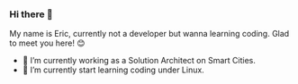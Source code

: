 ### Hi there 👋

My name is Eric, currently not a developer but wanna learning coding. Glad to meet you here! 😊

- 🔭 I’m currently working as a Solution Architect on Smart Cities.
- 🌱 I’m currently start learning coding under Linux. 

<!--
**ericsyh/ericsyh** is a ✨ _special_ ✨ repository because its `README.md` (this file) appears on your GitHub profile.

Here are some ideas to get you started:

- 🔭 I’m currently working on ...
- 🌱 I’m currently learning ...
- 👯 I’m looking to collaborate on ...
- 🤔 I’m looking for help with ...
- 💬 Ask me about ...
- 📫 How to reach me: ...
- 😄 Pronouns: ...
- ⚡ Fun fact: ...
-->
